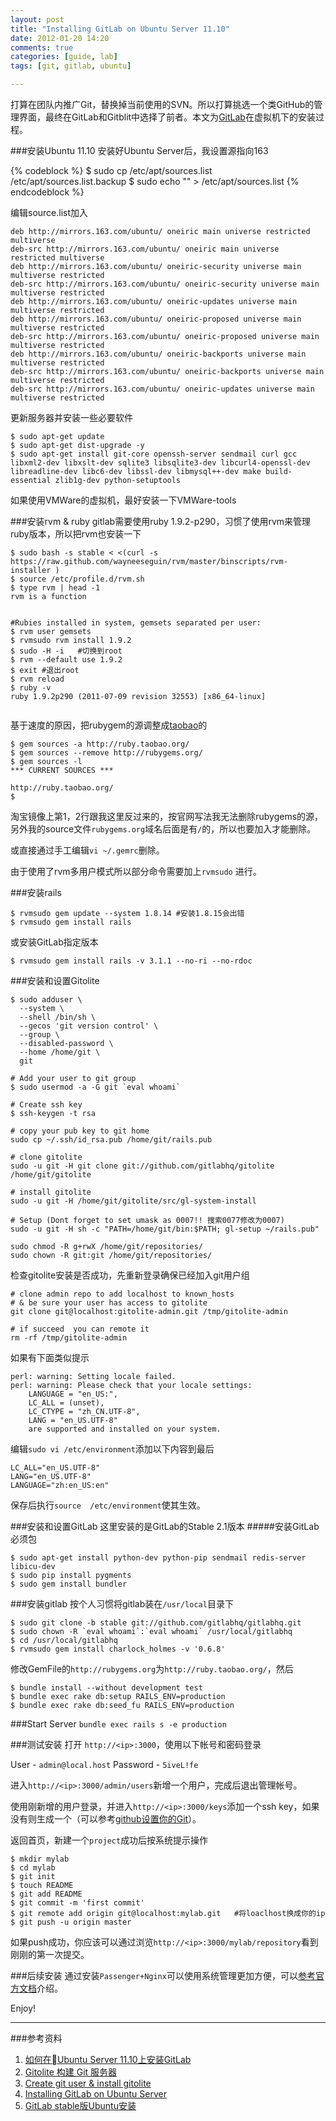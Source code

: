 ```yaml
---
layout: post
title: "Installing GitLab on Ubuntu Server 11.10"
date: 2012-01-20 14:20
comments: true
categories: [guide, lab]
tags: [git, gitlab, ubuntu]

---
```


打算在团队内推广Git，替换掉当前使用的SVN。所以打算挑选一个类GitHub的管理界面，最终在GitLab和Gitblit中选择了前者。本文为[GitLab](http://gitlabhq.com/)在虚拟机下的安装过程。

###安装Ubuntu 11.10
安装好Ubuntu Server后，我设置源指向163
 
{% codeblock %}
$ sudo cp /etc/apt/sources.list /etc/apt/sources.list.backup
$ sudo echo "" > /etc/apt/sources.list
{% endcodeblock %}

编辑source.list加入

```
deb http://mirrors.163.com/ubuntu/ oneiric main universe restricted multiverse 
deb-src http://mirrors.163.com/ubuntu/ oneiric main universe restricted multiverse 
deb http://mirrors.163.com/ubuntu/ oneiric-security universe main multiverse restricted 
deb-src http://mirrors.163.com/ubuntu/ oneiric-security universe main multiverse restricted 
deb http://mirrors.163.com/ubuntu/ oneiric-updates universe main multiverse restricted 
deb http://mirrors.163.com/ubuntu/ oneiric-proposed universe main multiverse restricted 
deb-src http://mirrors.163.com/ubuntu/ oneiric-proposed universe main multiverse restricted 
deb http://mirrors.163.com/ubuntu/ oneiric-backports universe main multiverse restricted 
deb-src http://mirrors.163.com/ubuntu/ oneiric-backports universe main multiverse restricted 
deb-src http://mirrors.163.com/ubuntu/ oneiric-updates universe main multiverse restricted
```

更新服务器并安装一些必要软件 

```
$ sudo apt-get update
$ sudo apt-get dist-upgrade -y
$ sudo apt-get install git-core openssh-server sendmail curl gcc libxml2-dev libxslt-dev sqlite3 libsqlite3-dev libcurl4-openssl-dev libreadline-dev libc6-dev libssl-dev libmysql++-dev make build-essential zlib1g-dev python-setuptools  
```
如果使用VMWare的虚拟机，最好安装一下VMWare-tools

###安装rvm & ruby
gitlab需要使用ruby 1.9.2-p290，习惯了使用rvm来管理ruby版本，所以把rvm也安装一下

```
$ sudo bash -s stable < <(curl -s https://raw.github.com/wayneeseguin/rvm/master/binscripts/rvm-installer )
$ source /etc/profile.d/rvm.sh
$ type rvm | head -1
rvm is a function


#Rubies installed in system, gemsets separated per user:
$ rvm user gemsets
$ rvmsudo rvm install 1.9.2
$ sudo -H -i   #切换到root
$ rvm --default use 1.9.2
$ exit #退出root
$ rvm reload
$ ruby -v
ruby 1.9.2p290 (2011-07-09 revision 32553) [x86_64-linux]


```

基于速度的原因，把rubygem的源调整成[taobao](http://ruby.taobao.org)的

```
$ gem sources -a http://ruby.taobao.org/
$ gem sources --remove http://rubygems.org/
$ gem sources -l 
*** CURRENT SOURCES ***

http://ruby.taobao.org/
$ 
```

淘宝镜像上第1，2行跟我这里反过来的，按官网写法我无法删除rubygems的源，另外我的source文件`rubygems.org`域名后面是有`/`的，所以也要加入才能删除。

或直接通过手工编辑`vi ~/.gemrc`删除。

由于使用了rvm多用户模式所以部分命令需要加上`rvmsudo` 进行。

###安装rails

```
$ rvmsudo gem update --system 1.8.14 #安装1.8.15会出错
$ rvmsudo gem install rails
```
或安装GitLab指定版本
```
$ rvmsudo gem install rails -v 3.1.1 --no-ri --no-rdoc
```

###安装和设置Gitolite

```
$ sudo adduser \
  --system \
  --shell /bin/sh \
  --gecos 'git version control' \
  --group \
  --disabled-password \
  --home /home/git \
  git

# Add your user to git group
$ sudo usermod -a -G git `eval whoami` 

# Create ssh key
$ ssh-keygen -t rsa

# copy your pub key to git home
sudo cp ~/.ssh/id_rsa.pub /home/git/rails.pub

# clone gitolite
sudo -u git -H git clone git://github.com/gitlabhq/gitolite /home/git/gitolite

# install gitolite
sudo -u git -H /home/git/gitolite/src/gl-system-install

# Setup (Dont forget to set umask as 0007!! 搜索0077修改为0007)
sudo -u git -H sh -c "PATH=/home/git/bin:$PATH; gl-setup ~/rails.pub"

sudo chmod -R g+rwX /home/git/repositories/
sudo chown -R git:git /home/git/repositories/

```

检查gitolite安装是否成功，先重新登录确保已经加入git用户组
```
# clone admin repo to add localhost to known_hosts
# & be sure your user has access to gitolite
git clone git@localhost:gitolite-admin.git /tmp/gitolite-admin 

# if succeed  you can remote it
rm -rf /tmp/gitolite-admin 

```

如果有下面类似提示
```
perl: warning: Setting locale failed.
perl: warning: Please check that your locale settings:
	LANGUAGE = "en_US:",
	LC_ALL = (unset),
	LC_CTYPE = "zh_CN.UTF-8",
	LANG = "en_US.UTF-8"
    are supported and installed on your system.

```

编辑`sudo vi /etc/environment`添加以下内容到最后
```
LC_ALL="en_US.UTF-8"
LANG="en_US.UTF-8"
LANGUAGE="zh:en_US:en"
```
保存后执行`source  /etc/environment`使其生效。


###安装和设置GitLab
这里安装的是GitLab的Stable 2.1版本
#####安装GitLab必须包
```
$ sudo apt-get install python-dev python-pip sendmail redis-server libicu-dev
$ sudo pip install pygments
$ sudo gem install bundler
```
###安装gitlab
按个人习惯将gitlab装在`/usr/local`目录下

```
$ sudo git clone -b stable git://github.com/gitlabhq/gitlabhq.git
$ sudo chown -R `eval whoami`:`eval whoami` /usr/local/gitlabhq
$ cd /usr/local/gitlabhq
$ rvmsudo gem install charlock_holmes -v '0.6.8'
```

修改GemFile的`http://rubygems.org`为`http://ruby.taobao.org/`，然后
```
$ bundle install --without development test 
$ bundle exec rake db:setup RAILS_ENV=production
$ bundle exec rake db:seed_fu RAILS_ENV=production
```
###Start Server
`bundle exec rails s -e production`

###测试安装
打开 `http://<ip>:3000`，使用以下帐号和密码登录

User - `admin@local.host`
Password  - `5iveL!fe`

进入`http://<ip>:3000/admin/users`新增一个用户，完成后退出管理帐号。

使用刚新增的用户登录，并进入`http://<ip>:3000/keys`添加一个ssh key，如果没有则生成一个（可以参考[github设置你的Git](http://help.github.com/mac-set-up-git/)）。

返回首页，新建一个`project`成功后按系统提示操作
```
$ mkdir mylab
$ cd mylab
$ git init
$ touch README
$ git add README
$ git commit -m 'first commit'
$ git remote add origin git@localhost:mylab.git   #将loaclhost换成你的ip
$ git push -u origin master
```
如果push成功，你应该可以通过浏览`http://<ip>:3000/mylab/repository`看到刚刚的第一次提交。


###后续安装
通过安装`Passenger+Nginx`可以使用系统管理更加方便，可以[参考官方文档](https://github.com/gitlabhq/gitlabhq/wiki/V2.0-easy-setup-for-ubuntu)介绍。

Enjoy!

---
###参考资料
1. [如何在Ubuntu Server 11.10上安装GitLab](http://firehare.blog.51cto.com/809276/743509)
2. [Gitolite 构建 Git 服务器](http://www.ossxp.com/doc/git/gitolite.html)
3. [Create git user & install gitolite](https://github.com/gitlabhq/gitlabhq/wiki/Gitolite)
4. [Installing GitLab on Ubuntu Server](http://www.ryanwersal.com/blog/2011/10/18/installing-gitlab-on-ubuntu-server/)
6. [GitLab stable版Ubuntu安装](https://github.com/gitlabhq/gitlabhq/wiki/Ubuntu.stable)